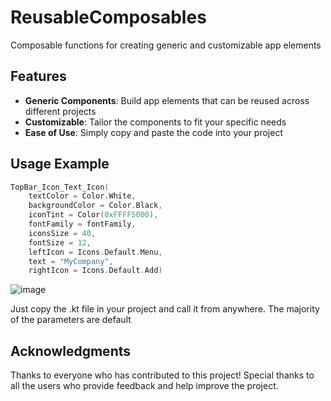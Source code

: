 # ReusableComposables
Composable functions for creating generic and customizable app elements

## Features ##

- **Generic Components**: Build app elements that can be reused across different projects
- **Customizable**: Tailor the components to fit your specific needs
- **Ease of Use**: Simply copy and paste the code into your project

## Usage Example ##

```kotlin
TopBar_Icon_Text_Icon(
    textColor = Color.White,
    backgroundColor = Color.Black,
    iconTint = Color(0xFFFF5000),
    fontFamily = fontFamily,
    iconsSize = 40,
    fontSize = 12,
    leftIcon = Icons.Default.Menu,
    text = "MyCompany",
    rightIcon = Icons.Default.Add)
```

![image](https://github.com/user-attachments/assets/c468b370-f96e-4bb9-9b52-89e8aff5b272)


Just copy the .kt file in your project and call it from anywhere. The majority of the parameters are default

## Acknowledgments ##
Thanks to everyone who has contributed to this project!
Special thanks to all the users who provide feedback and help improve the project.
